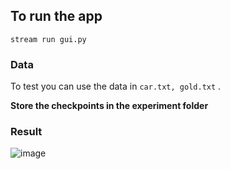 ## To run the app 
```
stream run gui.py
```
### Data
To test you can use the data in
``
car.txt,
gold.txt
``
.

**Store the checkpoints in the experiment folder**

### Result
![image](https://github.com/aarsha01/EEG-to-Image/assets/75726461/0246b4e2-86af-46dc-b5f4-b93ba7ff099e)
